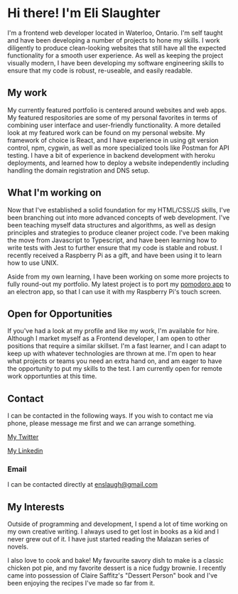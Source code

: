 # Hi there! I'm Eli Slaughter 

I'm a frontend web developer located in Waterloo, Ontario. I'm self taught and have been developing a number of projects to hone my skills. I work diligently to produce clean-looking websites that still have all the expected functionality for a smooth user experience. As well as keeping the project visually modern, I have been developing my software engineering skills to ensure that my code is robust, re-useable, and easily readable. 

## My work

My currently featured portfolio is centered around websites and web apps. My featured respositories are some of my personal favorites in terms of combining user interface and user-friendly functionality. A more detailed look at my featured work can be found on my personal website. My framework of choice is React, and I have experience in using git version control, npm, cygwin, as well as more specialized tools like Postman for API testing. I have a bit of experience in backend development with heroku deployments, and learned how to deploy a website independently including handling the domain registration and DNS setup. 

## What I'm working on

Now that I've established a solid foundation for my HTML/CSS/JS skills, I've been branching out into more advanced concepts of web development. I've been teaching myself data structures and algorithms, as well as design principles and strategies to produce cleaner project code. I've been making the move from Javascript to Typescript, and have been learning how to write tests with Jest to further ensure that my code is stable and robust. I recently received a Raspberry Pi as a gift, and have been using it to learn how to use UNIX.

Aside from my own learning, I have been working on some more projects to fully round-out my portfolio. My latest project is to port my [pomodoro app](https://ens-pomodoro-app.vercel.app/) to an electron app, so that I can use it with my Raspberry Pi's touch screen.

## Open for Opportunities

If you've had a look at my profile and like my work, I'm available for hire. Although I market myself as a Frontend developer, I am open to other positions that require a similar skillset. I'm a fast learner, and I can adapt to keep up with whatever technologies are thrown at me. I'm open to hear what projects or teams you need an extra hand on, and am eager to have the opportunity to put my skills to the test. I am currently open for remote work opportunties at this time.

## Contact

I can be contacted in the following ways. If you wish to contact me via phone, please message me first and we can arrange something.

[My Twitter](https://twitter.com/enslaugh)

[My Linkedin](https://www.linkedin.com/in/eli-slaughter-86b8a550/)

### Email

I can be contacted directly at enslaugh@gmail.com

## My Interests

Outside of programming and development, I spend a lot of time working on my own creative writing. I always used to get lost in books as a kid and I never grew out of it. I have just started reading the Malazan series of novels. 

I also love to cook and bake! My favourite savory dish to make is a classic chicken pot pie, and my favorite dessert is a nice fudgy brownie. I recently came into possession of Claire Saffitz's "Dessert Person" book and I've been enjoying the recipes I've made so far from it. 



<!--
**enslaughter/enslaughter** is a ✨ _special_ ✨ repository because its `README.md` (this file) appears on your GitHub profile.

Here are some ideas to get you started:

- 🔭 I’m currently working on ...
- 🌱 I’m currently learning ...
- 👯 I’m looking to collaborate on ...
- 🤔 I’m looking for help with ...
- 💬 Ask me about ...
- 📫 How to reach me: ...
- 😄 Pronouns: ...
- ⚡ Fun fact: ...
-->
